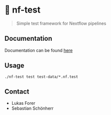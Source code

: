 # :rocket: nf-test

> Simple test framework for Nextflow pipelines


## Documentation

Documentation can be found [here](https://www.forer.it/nf-test)

## Usage


```
./nf-test test test-data/*.nf.test
```

## Contact

- Lukas Forer
- Sebastian Schönherr
